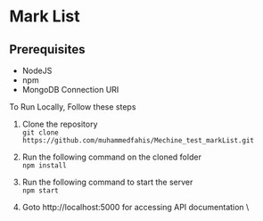 # Mark List
## Prerequisites <br />
* NodeJS
* npm
* MongoDB Connection URI

To Run Locally, Follow these steps
1. Clone the repository \
```git clone https://github.com/muhammedfahis/Mechine_test_markList.git```
2.  Run the following command on the cloned folder \
```npm install```

3. Run the following command to start the server \
```npm start```
4. Goto http://localhost:5000 for accessing API documentation \

